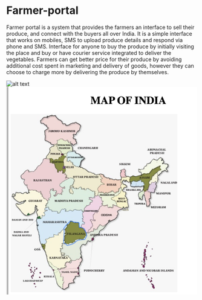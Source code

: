 # Farmer-portal


Farmer portal is a system that provides the farmers an interface to sell their produce, and connect with the buyers all over India. It is a simple interface that works on mobiles, SMS to upload produce details and respond via phone and SMS. Interface for anyone to buy the produce by initially visiting the place and buy or have courier service integrated to deliver the vegetables. Farmers can get better price for their produce by avoiding additional cost spent in marketing and delivery of goods, however they can choose to charge more by delivering the produce by themselves.


![alt text](loginpage.png)
![alt text](states.png)
